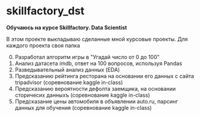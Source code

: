 # skillfactory_dst

**Обучаюсь на курсе Skillfactory. Data Scientist**

В этом проекте выкладываю сделанные мной курсовые проекты.
Для каждого проекта своя папка

0. Разработал алгоритм игры в "Угадай число от 0 до 100"
1. Анализ датасета imdb, ответ на 100 вопросов, используя Pandas
2. Разведывательный анализ данных (EDA)
3. Предсказанию рейтинга ресторана на основании его данных с сайта tripadvisor (соревнование kaggle in-class)
5. Предсказанию вероятности дефолта заемщика, на основании сторичесих данныхъ (соревнование kaggle in-class)
6. Предсказание цены автомобиля в объявлении auto.ru, парсинг данных для обучения (соревнование kaggle in-class)
